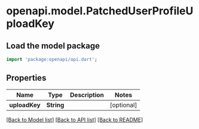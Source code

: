 # openapi.model.PatchedUserProfileUploadKey

## Load the model package
```dart
import 'package:openapi/api.dart';
```

## Properties
Name | Type | Description | Notes
------------ | ------------- | ------------- | -------------
**uploadKey** | **String** |  | [optional] 

[[Back to Model list]](../README.md#documentation-for-models) [[Back to API list]](../README.md#documentation-for-api-endpoints) [[Back to README]](../README.md)


